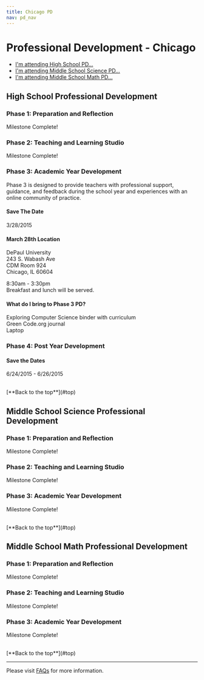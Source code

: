 ```yaml
---
title: Chicago PD
nav: pd_nav
---
```

<a id="top"></a>

# Professional Development - Chicago

- [I'm attending High School PD...](#hs)
- [I'm attending Middle School Science PD...](#mss)
- [I'm attending Middle School Math PD...](#msm)

<a id="hs"></a>

## High School Professional Development

### Phase 1: Preparation and Reflection

Milestone Complete!

### Phase 2: Teaching and Learning Studio

Milestone Complete!

### Phase 3: Academic Year Development

Phase 3 is designed to provide teachers with professional support, guidance, and feedback during the school year and experiences with an online community of practice.

#### Save The Date
3/28/2015

#### March 28th Location

DePaul University 
<br />
243 S. Wabash Ave
<br />
CDM Room 924
<br />
Chicago, IL 60604​​​​​ 

8:30am - 3:30pm
<br />
Breakfast and lunch will be served. 

#### What do I bring to Phase 3 PD? ####
Exploring Computer Science binder with curriculum
<br />
Green Code.org journal
<br />
Laptop

### Phase 4: Post Year Development

#### Save the Dates
6/24/2015 - 6/26/2015 

<br />
[**Back to the top**](#top)


<a id="mss"></a>
## Middle School Science Professional Development

### Phase 1: Preparation and Reflection

Milestone Complete!

### Phase 2: Teaching and Learning Studio

Milestone Complete!

### Phase 3: Academic Year Development

Milestone Complete!

<br />
[**Back to the top**](#top)


<a id="msm"></a>
## Middle School Math Professional Development

### Phase 1: Preparation and Reflection

Milestone Complete!

### Phase 2: Teaching and Learning Studio

Milestone Complete!

### Phase 3: Academic Year Development

Milestone Complete!

<br/>
[**Back to the top**](#top)


----------
Please visit [FAQs](/educate/pd/faq) for more information.

<br />
<br />